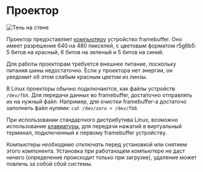 # Проектор
![Тень на стене](block:oc2r:projector)

Проектор предоставляет [компьютеру](computer.md) устройство framebuffer. Оно имеет разрешение 640 на 480 пикселей, с цветовым форматом r5g6b5: 5 битов на красный, 6 битов на зеленый и 5 битов на синий.

Для работы проекторам требуется внешнее питание, поскольку питания шины недостаточно. Если у проектора нет энергии, он уведомит об этом слабым красным цветом из линзы.

В Linux проекторы обычно подключаются, как файлы устройств `/dev/fbX`. Для передачи данных во framebuffer, достаточно отправлять их на нужный файл. Например, для очистки framebuffer-а достаточо заполнить файл нулями: `cat /dev/zero > /dev/fb0`.

При использовании стандартного дистрибутива Linux, возможно использование [клавиатуры](keyboard.md), для передачи нажатий в виртуальный терминал, подключенный к первому framebuffer устройству.

Компьютеры *необходимо отключать* перед установкой или снятием этого компонента. Установка при работающем компьютере не даст ничего (определение происходит только при загрузке), удаление может повлечь за собой сбой системы.
